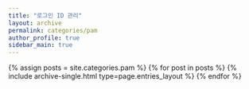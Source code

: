 ```yaml
---
title: "로그인 ID 관리"
layout: archive
permalink: categories/pam
author_profile: true
sidebar_main: true
---
```



{% assign posts = site.categories.pam %}
{% for post in posts %} {% include archive-single.html type=page.entries_layout %} {% endfor %}
